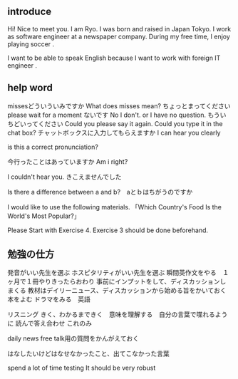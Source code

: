 ## introduce
Hi! Nice to meet you.
I am Ryo.
I was born and raised in Japan Tokyo. 
I work  as software engineer at a newspaper company.
During my free time, I enjoy playing soccer .

I want to be able to speak English 
because I want to work with foreign IT engineer .

## help word
missesどういういみですか
What does misses mean?
ちょっとまってください
please wait for a moment
ないです
No I don't. or I have no question.
もういちどいってください
Could you please say it again.
Could you type it in the chat box?
チャットボックスに入力してもらえますか
I can hear you clearly

is this a correct pronunciation?

今行ったことはあっていますか
Am i right?

I couldn't hear you. きこえませんでした

Is there a difference between a and b?　aとｂはちがうのですか


I would like to use the following materials.
「Which Country's Food Is the World's Most Popular?」

Please Start with Exercise 4.
Exercise 3 should be done beforehand.

## 勉強の仕方
発音がいい先生を選ぶ
ホスピタリティがいい先生を選ぶ
瞬間英作文をやる　１ヶ月で１冊やりきったらおわり
事前にインプットをして、ディスカッションしまくる
教材はデイリーニュース、ディスカッションから始める旨をかいておく
本をよむ
ドラマをみる　英語

リスニング
きく、わかるまできく　意味を理解する　自分の言葉で喋れるように
読んで答え合わせ
これのみ

daily news  free talk用の質問をかんがえておく


はなしたいけどはなせなかったこと、出てこなかった言葉

spend a lot of time testing
It should be very robust